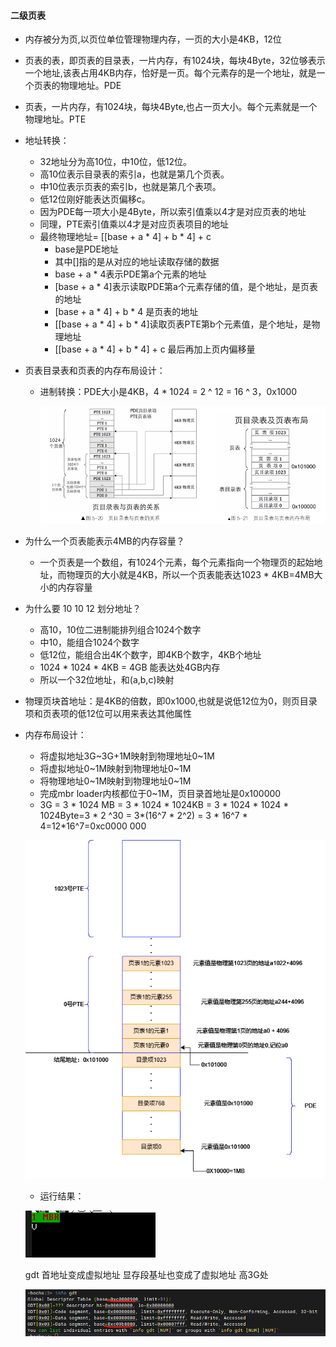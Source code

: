 ####  二级页表
  - 内存被分为页,以页位单位管理物理内存，一页的大小是4KB，12位
  - 页表的表，即页表的目录表，一片内存，有1024块，每块4Byte，32位够表示一个地址,该表占用4KB内存，恰好是一页。每个元素存的是一个地址，就是一个页表的物理地址。PDE
  - 页表，一片内存，有1024块，每块4Byte,也占一页大小。每个元素就是一个物理地址。PTE
  - 地址转换：
      - 32地址分为高10位，中10位，低12位。
      - 高10位表示目录表的索引a，也就是第几个页表。
      - 中10位表示页表的索引b，也就是第几个表项。
      - 低12位刚好能表达页偏移c。
      - 因为PDE每一项大小是4Byte，所以索引值乘以4才是对应页表的地址
      - 同理，PTE索引值乘以4才是对应页表项目的地址
      - 最终物理地址= [[base + a * 4] + b * 4] + c
        - base是PDE地址
        - 其中[]指的是从对应的地址读取存储的数据
        - base + a * 4表示PDE第a个元素的地址
        - [base + a * 4]表示读取PDE第a个元素存储的值，是个地址，是页表的地址
        - [base + a * 4] + b * 4 是页表的地址
        - [[base + a * 4] + b * 4]读取页表PTE第b个元素值，是个地址，是物理地址
        - [[base + a * 4] + b * 4] + c 最后再加上页内偏移量
- 页表目录表和页表的内存布局设计：
  - 进制转换：PDE大小是4KB，4 * 1024 = 2 ^ 12 = 16 ^ 3，0x1000

    ![](../asset/pde_pte.png)

- 为什么一个页表能表示4MB的内存容量？
  - 一个页表是一个数组，有1024个元素，每个元素指向一个物理页的起始地址，而物理页的大小就是4KB，所以一个页表能表达1023 * 4KB=4MB大小的内存容量
- 为什么要 10 10 12 划分地址？
  - 高10，10位二进制能排列组合1024个数字
  - 中10，能组合1024个数字
  - 低12位，能组合出4K个数字，即4KB个数字，4KB个地址
  - 1024 * 1024 * 4KB = 4GB 能表达处4GB内存
  - 所以一个32位地址，和(a,b,c)映射
- 物理页块首地址：是4KB的倍数，即0x1000,也就是说低12位为0，则页目录项和页表项的低12位可以用来表达其他属性

- 内存布局设计：
  - 将虚拟地址3G~3G+1M映射到物理地址0~1M
  - 将虚拟地址0~1M映射到物理地址0~1M
  - 将物理地址0~1M映射到物理地址0~1M
  - 完成mbr loader内核都位于0~1M，页目录首地址是0x100000
  - 3G = 3 * 1024 MB = 3 * 1024 * 1024KB = 3 * 1024 * 1024 * 1024Byte=3 * 2 ^30 = 3*(16^7 * 2^2) = 3 * 16^7 * 4=12*16^7=0xc0000 000
  
  ![](../asset/pde_pte_layout.png)

  - 运行结果：
  
  ![](../asset/V.png)

  gdt 首地址变成虚拟地址 显存段基址也变成了虚拟地址 高3G处

  ![](../asset/V_gdt.png)